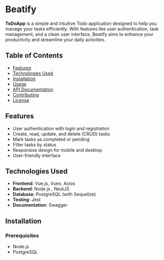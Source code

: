 # Beatify

**ToDoApp** is a simple and intuitive Todo application designed to help you manage your tasks efficiently. With features like user authentication, task management, and a clean user interface, Beatify aims to enhance your productivity and streamline your daily activities.

## Table of Contents

- [Features](#features)
- [Technologies Used](#technologies-used)
- [Installation](#installation)
- [Usage](#usage)
- [API Documentation](#api-documentation)
- [Contributing](#contributing)
- [License](#license)

## Features

- User authentication with login and registration
- Create, read, update, and delete (CRUD) tasks
- Mark tasks as completed or pending
- Filter tasks by status
- Responsive design for mobile and desktop
- User-friendly interface

## Technologies Used

- **Frontend**: Vue.js, Vuex, Axios
- **Backend**: Node.js , NestJS
- **Database**: PostgreSQL (with Sequelize)
- **Testing**: Jest
- **Documentation**: Swagger

## Installation

### Prerequisites

- Node.js
- PostgreSQL

